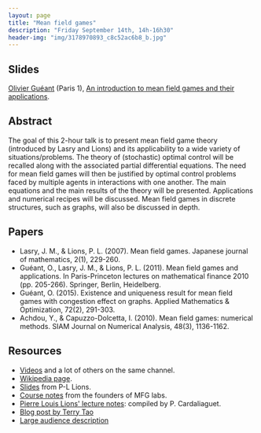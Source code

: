 ```yaml
---
layout: page
title: "Mean field games"
description: "Friday September 14th, 14h-16h30"
header-img: "img/3178970893_c8c52ac6b8_b.jpg"
---
```


Slides
----

[Olivier Guéant](https://www.oliviergueant.com/) (Paris 1), [An introduction to mean field games and their applications](../slides/mc17-gueant.pdf).


Abstract
----

The goal of this 2-hour talk is to present mean field game theory (introduced by Lasry and Lions) and its applicability to a wide variety of situations/problems. The theory of (stochastic) optimal control will be recalled along with the associated partial differential equations. The need for mean field
games will then be justified by optimal control problems faced by multiple agents in interactions with one another. The main equations and the main results of the theory will be presented. Applications and numerical recipes will be discussed. Mean field games in discrete structures, such as graphs, will also be discussed in depth.


Papers
----

- Lasry, J. M., & Lions, P. L. (2007). Mean field games. Japanese journal of mathematics, 2(1), 229-260.
- Guéant, O., Lasry, J. M., & Lions, P. L. (2011). Mean field games and applications. In Paris-Princeton lectures on mathematical finance 2010 (pp. 205-266). Springer, Berlin, Heidelberg.
- Guéant, O. (2015). Existence and uniqueness result for mean field games with congestion effect on graphs. Applied Mathematics & Optimization, 72(2), 291-303.
- Achdou, Y., & Capuzzo-Dolcetta, I. (2010). Mean field games: numerical methods. SIAM Journal on Numerical Analysis, 48(3), 1136-1162.

Resources
----

- [Videos](http://www.college-de-france.fr/site/pierre-louis-lions/course-2007-10-19-09h00__1.htm)
and a lot of others on the same channel.
- [Wikipedia page](https://en.wikipedia.org/wiki/Mean_field_game_theory).
- [Slides](http://pcfm-ma.iecl.univ-lorraine.fr/slides/Lions.pdf) from P-L Lions.
- [Course notes](http://mfglabs.com/publications/download/paris-princeton.pdf) from the founders of MFG labs.
- [Pierre Louis Lions' lecture notes](https://www.ceremade.dauphine.fr/~cardaliaguet/MFG20130420.pdf): compiled by P. Cardaliaguet.
- [Blog post by Terry Tao](https://terrytao.wordpress.com/2010/01/07/mean-field-equations/)
- [Large audience description](http://www.science4all.org/article/mean-field-games/)
